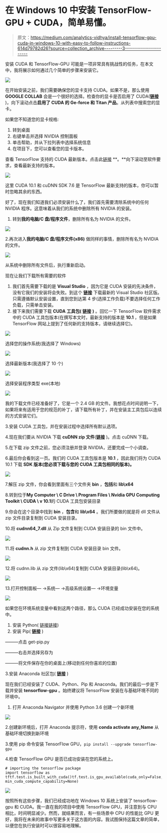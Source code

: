 # 在 Windows 10 中安装 TensorFlow-GPU + CUDA，简单易懂。

> 原文：<https://medium.com/analytics-vidhya/install-tensorflow-gpu-cuda-in-windows-10-with-easy-to-follow-instructions-614d79782d26?source=collection_archive---------3----------------------->

安装 CUDA 和 TensorFlow-GPU 可能是一项非常具有挑战性的任务，在本文中，我将展示如何通过几个简单的步骤来安装它。

![](img/899aa1e710a11e35ee7f145a5694a724.png)

在开始安装之前，我们需要确保您的显卡支持 CUDA。如果不是，那么使用 **GOOGLE COLLAB** 会是一个很好的选择。检查你的显卡是否启用了 CUDA([**链接**](https://developer.nvidia.com/cuda-gpus) )，向下滚动点击**启用了 CUDA 的 Ge-force 和 Titan 产品**。从列表中搜索您的显卡。

如果您不知道您的显卡规格:

1.  转到桌面
2.  右键单击并选择 NVIDIA 控制面板
3.  单击帮助，并从下拉列表中选择系统信息
4.  在项目下，您可以查看您的显卡版本。

查看 TensorFlow 支持的 CUDA 最新版本。点击此[链接](https://www.tensorflow.org/install/gpu) **。**向下滚动至软件要求，查看最新支持的版本。

![](img/778d6cfccb512805e24ab2be1d25f5a5.png)

这里 CUDA 10.1 和 cuDNN SDK 7.6 是 TensorFlow 最新支持的版本，你可以暂时忽略其余的东西。

好了，现在我们知道我们必须安装什么了，我们首先需要清除系统中的任何 NVIDIA 程序。这意味着从我们的系统中删除所有 NVIDIA 的安装。

1.  转到**我的电脑/C 盘/程序文件**，删除所有名为 NVIDIA 的文件。

![](img/fc498b7d92a8799b5e046bbf82a29f90.png)

2.再次进入**我的电脑/C 盘/程序文件(x86)** 做同样的事情，删除所有名为 NVIDIA 的文件。

![](img/360c95934027bd6ee2b5f2f0f1c0384b.png)

从系统中删除所有文件后，执行重新启动。

现在让我们下载所有需要的软件

1.  我们首先需要下载的是 **Visual Studio** ，因为它是 CUDA 安装的先决条件，没有它我们的安装将会失败。到这个 [**链接**](https://visualstudio.microsoft.com/downloads/) 下载最新的 Visual Studio 社区版。只需遵循默认安装设置，直到您到达第 4 步(选择工作负载)不要选择任何工作负载，只需单击安装。
2.  接下来我们需要下载 **CUDA 工具包(** [**链接**](https://developer.nvidia.com/cuda-toolkit-archive) **)** 。回忆一下 TensorFlow 软件需求中的 CUDA 工具包版本(在撰写本文时，最新支持的版本是 **10.1** ，但是如果 TensorFlow 网站上提到了任何新的支持版本，请继续选择它)。

![](img/01c1280e6e9c533bfe237bd1ee16007b.png)

选择您的操作系统(我选择了 Windows)

![](img/a27acad361962ea0c0d5974582ed90c3.png)

选择最新版本(我选择了 10 个)

![](img/f8d919f9218ec879efc11525f7f438d5.png)

选择安装程序类型 exe(本地)

![](img/5e9bfbe87622b434a03cd1d0174fc857.png)

我的下载文件已经准备好了，它是一个 2.4 GB 的文件。我想花点时间说明一下，如果将来有适用于您的规范的补丁，请下载所有补丁，并在安装主工具包后以连续的方式安装它们。

3.安装 CUDA 工具包，并在安装过程中选择所有默认选项。

4.现在我们要从 NVIDIA 下载 **cuDNN zip 文件**([**链接**](https://developer.nvidia.com/cudnn) )。点击 cuDNN 下载。

5.在下载 zip 文件之前，您必须注册并登录 NVIDIA，还要完成一个小调查。

6.最后你会看到这一页。我们的 CUDA 工具包版本是 **10.1** ，因此我们将为 CUDA 10.1 下载 **SDK 版本(您必须下载与您的 CUDA 工具包相同的版本)。**

![](img/5c42def4833660f6e50863fa52a82213.png)

7.解压 zip 文件，你会看到里面有三个文件夹 **bin** ，**包括**和 **lib\x64**

8.转到位于**My Computer \ C Drive \ Program Files \ Nvidia GPU Computing Toolkit \ CUDA \ v 10.1**的 CUDA 工具包安装目录

9.你会在这个目录中找到 **bin** ，**包含**和 **lib\x64** 。我们所要做的就是将 dll 文件从 zip 文件目录复制到 CUDA 安装目录。

10.将 **cudnn64_7.dll** 从 Zip 文件复制到 CUDA 安装目录的 bin 文件中。

![](img/d534893f741f030eff106defd611f747.png)

11.将 **cudnn.h** 从 zip 文件复制到 CUDA 安装目录 bin 文件。

![](img/ce8aabed29a8a6eb86f62efb73433123.png)

12.将 cudnn.lib 从 zip 文件(lib\x64)复制到 CUDA 安装目录(lib\x64)。

![](img/495f7005b42454ca74914c003bc4098b.png)

13.打开控制面板— ->系统— ->高级系统设置— ->环境变量

![](img/231fc2cc0abce0ce597863aee000aa5d.png)

如果您在环境系统变量中看到这两个路径，那么 CUDA 已经成功安装在您的系统中。

1.  安装 Python( [链接链接](https://www.python.org/downloads/))
2.  安装 Pip( [**链接**](https://pip.pypa.io/en/stable/installing/) )

———点击 get-pip.py

———右击并选择另存为

———将文件保存在你的桌面上(移动到任何你喜欢的位置)

3.安装 Anaconda 社区包( [**链接**](https://www.anaconda.com/products/individual) )

现在我们已经安装了 CUDA、Python、Pip 和 Anaconda。我们的最后一步是下载并安装 **tensorflow-gpu** 。始终建议将 TensorFlow 安装在与基础环境不同的环境中。

1.  打开 Anaconda Navigator 并使用 Python 3.6 创建一个新环境

![](img/90b51286abcdba6be122357555514acf.png)

2.创建新环境后，打开 Anaconda 提示符，使用 **conda activate any_Name** 从基础环境切换到新环境

3.使用 pip 命令安装 TensorFlow GPU，`pip install --upgrade tensorflow-gpu`

4.检查 TensorFlow GPU 是否已成功安装在您的系统上。

```
# importing the tensorflow package
import tensorflow as tftf.test.is_built_with_cuda()tf.test.is_gpu_available(cuda_only=False, min_cuda_compute_capability=None)
```

![](img/f0302ff63190d738d471746f17c78239.png)

按照所有这些步骤，我们已经成功地在 Windows 10 系统上安装了 tensorflow-gpu 和 CUDA。我一直在我的项目中使用 TensorFlow GPU，并注意到与 CPU 相比，时间明显减少。然而，就结果而言，有一些场景中 CPU 的性能比 GPU 更好，我将在未来的故事中写更多关于这方面的内容。我试图保持这篇文章的简单，以便您在执行安装时可以很容易地理解。